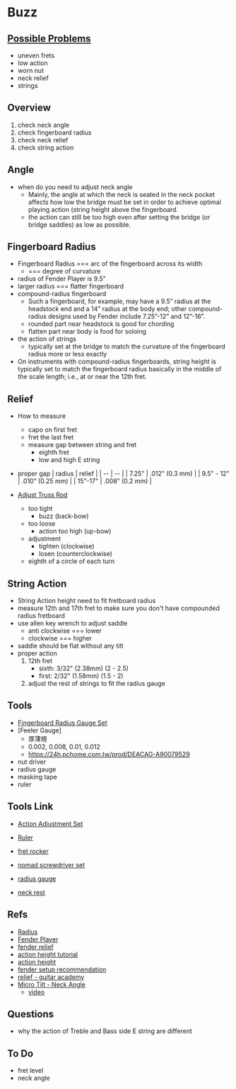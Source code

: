 # Buzz
## [Possible Problems](https://www.fender.com/articles/how-to/buzz-off-how-to-deal-with-fret-buzz)
* uneven frets
* low action
* worn nut
* neck relief
* strings

## Overview
1. check neck angle
2. check fingerboard radius
3. check neck relief
4. check string action

## Angle
* when do you need to adjust neck angle
    * Mainly, the angle at which the neck is seated in the neck pocket affects how low the bridge must be set in order to achieve optimal playing action (string height above the fingerboard.
    * the action can still be too high even after setting the bridge (or bridge saddles) as low as possible.

## Fingerboard Radius
* Fingerboard Radius === arc of the fingerboard across its width
    * === degree of curvature
* radius of Fender Player is 9.5"
* larger radius === flatter fingerboard
* compound-radius fingerboard
    * Such a fingerboard, for example, may have a 9.5” radius at the headstock end and a 14” radius at the body end; other compound-radius designs used by Fender include 7.25”-12” and 12”-16”.
    * rounded part near headstock is good for chording
    * flatten part near body is food for soloing
* the action of strings
    * typically set at the bridge to match the curvature of the fingerboard radius more or less exactly
* On instruments with compound-radius fingerboards, string height is typically set to match the fingerboard radius basically in the middle of the scale length; i.e., at or near the 12th fret.


## Relief
* How to measure
    * capo on first fret
    * fret the last fret
    * measure gap between string and fret
        * eighth fret
        * low and high E string
* proper gap
| radius | relief |
| -- | -- |
| 7.25" | .012" (0.3 mm) |
| 9.5" - 12" | .010” (0.25 mm) |
| 15"-17" | .008” (0.2 mm) |

* [Adjust Truss Rod](https://www.youtube.com/watch?v=qKtlsps4SqY)
    * too tight
        * buzz (back-bow)
    * too loose
        * action too high (up-bow)
    * adjustment
        * tighten (clockwise)
        * losen (counterclockwise)
    * eighth of a circle of each turn

## String Action
* String Action height need to fit fretboard radius
* measure 12th and 17th fret to make sure you don't have compounded radius fretboard
* use allen key wrench to adjust saddle
    * anti clockwise === lower
    * clockwise === higher
* saddle should be flat without any tilt
* proper action
    1. 12th fret
        * sixth: 3/32" (2.38mm) (2 - 2.5)
        * first: 2/32" (1.58mm) (1.5 - 2)
    2. adjust the rest of strings to fit the radius gauge


## Tools
* [Fingerboard Radius Gauge Set](https://www.stewmac.com/luthier-tools-and-supplies/tools-by-job/tools-for-necks-and-fingerboards/radius-gauges.html)
* [Feeler Gauge]
    * 厚薄規
    * 0.002, 0.008, 0.01, 0.012
    * https://24h.pchome.com.tw/prod/DEACAG-A90079529
* nut driver
* radius gauge
* masking tape
* ruler

## Tools Link
* [Action Adjustment Set](https://www.stewmac.com/luthier-tools-and-supplies/stewmac-tool-sets/action-adjustment-set-for-electric-guitar.html)
* [Ruler](https://www.stewmac.com/luthier-tools-and-supplies/tools-by-job/tools-for-measuring/stewmac-shop-rule.html)
* [fret rocker](https://www.stewmac.com/luthier-tools-and-supplies/types-of-tools/straightedges/fret-rocker.html)

* [nomad screwdriver set](http://www.xuan-xuan.com/product_in.php?id=522)
* [radius gauge](https://www.stewmac.com/luthier-tools-and-supplies/tools-by-job/tools-for-necks-and-fingerboards/radius-gauges.html)
* [neck rest](https://www.stewmac.com/luthier-tools-and-supplies/types-of-tools/clamps/rock-n-roller-neck-rest.html)


## Refs
* [Radius](https://www.fender.com/articles/tech-talk/what-is-fingerboard-radius)
* [Fender Player](https://shop.fender.com/en/intl/electric-guitars/stratocaster/player-stratocaster/0144502500.html)
* [fender relief](https://www.fender.com/articles/how-to/how-to-measure-neck-relief-on-guitar-or-bass)
* [action height tutorial](https://www.youtube.com/watch?v=ayhdoIBkVRA&fbclid=IwAR0fvLxP-SfqguF2OdcVgLvv8uc0XYDld7B7JCm8Z6I3VBCrHhIKEktgCrw)
* [action height](https://www.youtube.com/watch?time_continue=5&v=cHdV22Ke31E&feature=emb_logo)
* [fender setup recommendation](https://support.fender.com/hc/en-us/articles/212774786-How-do-I-set-up-my-Stratocaster-guitar-properly-)
* [relief - guitar academy](https://www.youtube.com/watch?v=sjKKODYmThc)
* [Micro Tilt - Neck Angle](https://www.fender.com/articles/tech-talk/how-micro-tilt-majorly-affects-your-action)
    * [video](https://www.youtube.com/watch?v=7ekS4KBMpVY)
## Questions
* why the action of Treble and Bass side E string are different

## To Do
* fret level
* neck angle
